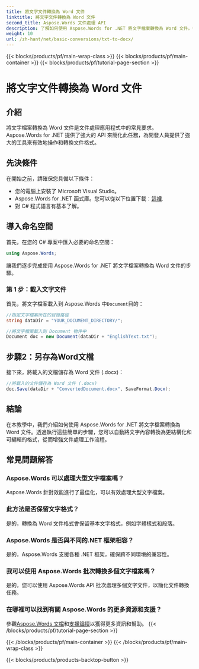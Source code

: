 ```yaml
---
title: 將文字文件轉換為 Word 文件
linktitle: 將文字文件轉換為 Word 文件
second_title: Aspose.Words 文件處理 API
description: 了解如何使用 Aspose.Words for .NET 將文字檔案轉換為 Word 文件。使用我們的綜合指南有效管理文件轉換。
weight: 10
url: /zh-hant/net/basic-conversions/txt-to-docx/
---
```


{{< blocks/products/pf/main-wrap-class >}}
{{< blocks/products/pf/main-container >}}
{{< blocks/products/pf/tutorial-page-section >}}

# 將文字文件轉換為 Word 文件

## 介紹

將文字檔案轉換為 Word 文件是文件處理應用程式中的常見要求。 Aspose.Words for .NET 提供了強大的 API 來簡化此任務，為開發人員提供了強大的工具來有效地操作和轉換文件格式。

## 先決條件

在開始之前，請確保您具備以下條件：
- 您的電腦上安裝了 Microsoft Visual Studio。
-  Aspose.Words for .NET 函式庫。您可以從以下位置下載：[這裡](https://releases.aspose.com/words/net/).
- 對 C# 程式語言有基本了解。

## 導入命名空間

首先，在您的 C# 專案中匯入必要的命名空間：
```csharp
using Aspose.Words;
```

讓我們逐步完成使用 Aspose.Words for .NET 將文字檔案轉換為 Word 文件的步驟。

### 第 1 步：載入文字文件

首先，將文字檔案載入到 Aspose.Words 中`Document`目的：
```csharp
//指定文字檔案所在的目錄路徑
string dataDir = "YOUR_DOCUMENT_DIRECTORY/";

//將文字檔案載入到 Document 物件中
Document doc = new Document(dataDir + "EnglishText.txt");
```

## 步驟2：另存為Word文檔

接下來，將載入的文檔儲存為 Word 文件 (.docx)：
```csharp
//將載入的文件儲存為 Word 文件 (.docx)
doc.Save(dataDir + "ConvertedDocument.docx", SaveFormat.Docx);
```

## 結論

在本教學中，我們介紹如何使用 Aspose.Words for .NET 將文字檔案轉換為 Word 文件。透過執行這些簡單的步驟，您可以自動將文字內容轉換為更結構化和可編輯的格式，從而增強文件處理工作流程。

## 常見問題解答

### Aspose.Words 可以處理大型文字檔案嗎？
Aspose.Words 針對效能進行了最佳化，可以有效處理大型文字檔案。

### 此方法是否保留文字格式？
是的，轉換為 Word 文件格式會保留基本文字格式，例如字體樣式和段落。

### Aspose.Words 是否與不同的.NET 框架相容？
是的，Aspose.Words 支援各種 .NET 框架，確保跨不同環境的兼容性。

### 我可以使用 Aspose.Words 批次轉換多個文字檔案嗎？
是的，您可以使用 Aspose.Words API 批次處理多個文字文件，以簡化文件轉換任務。

### 在哪裡可以找到有關 Aspose.Words 的更多資源和支援？
參觀[Aspose.Words 文檔](https://reference.aspose.com/words/net/)和[支援論壇](https://forum.aspose.com/c/words/8)以獲得更多資訊和幫助。
{{< /blocks/products/pf/tutorial-page-section >}}

{{< /blocks/products/pf/main-container >}}
{{< /blocks/products/pf/main-wrap-class >}}

{{< blocks/products/products-backtop-button >}}
